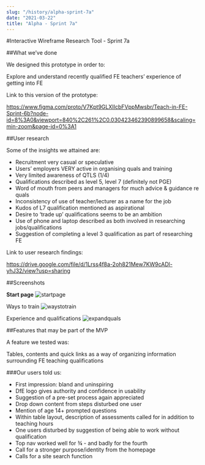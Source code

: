 ```yaml
---
slug: "/history/alpha-sprint-7a"
date: "2021-03-22"
title: "Alpha - Sprint 7a"
---
```


#Interactive Wireframe Research Tool - Sprint 7a

##What we’ve done

We designed this prototype in order to:

Explore and understand recently qualified FE teachers’ experience of getting into FE

Link to this version of the prototype: 

https://www.figma.com/proto/V7Kpt9GLXIIcbFVppMwsbr/Teach-in-FE-Sprint-6b?node-id=8%3A0&viewport=840%2C261%2C0.030423462390899658&scaling=min-zoom&page-id=0%3A1

##User research

Some of the insights we attained are:

- Recruitment very casual or speculative
- Users’ employers VERY active in organising quals and training
- Very limited awareness of QTLS (1/4)
- Qualifications described as level 5, level 7 (definitely not PGE)
- Word of mouth from peers and managers for much advice & guidance re quals
- Inconsistency of use of teacher/lecturer as a name for the job
- Kudos of L7 qualification mentioned as aspirational
- Desire to ‘trade up’ qualifications seems to be an ambition
- Use of phone and laptop described as both involved in researching jobs/qualifications
- Suggestion of completing a level 3 qualification as part of researching FE

Link to user research findings:

https://drive.google.com/file/d/1Lrss4f8a-2oh821Mew7KW9cADl-yhJ32/view?usp=sharing


##Screenshots 

**Start page**
![startpage](/images/sprint-7a/landing%20page.png)

Ways to train
![waystotrain](/images/sprint-7a/ways%20to%20train.png)

Experience and qualifications
![expandquals](/images/sprint-7a/experience%20and%20qualifications.png)


##Features that may be part of the MVP

A feature we tested was:

Tables, contents and quick links as a way of organizing information surrounding FE teaching qualifications

###Our users told us:

- First impression: bland and uninspiring
- DfE logo gives authority and confidence in usability
- Suggestion of a pre-set process again appreciated
- Drop down content from steps disturbed one user
- Mention of age 14+ prompted questions
- Within table layout, description of assessments called for in addition to teaching hours
- One users disturbed by suggestion of being able to work without qualification
- Top nav worked well for ¾ - and badly for the fourth
- Call for a stronger purpose/identity from the homepage
- Calls for a site search function
